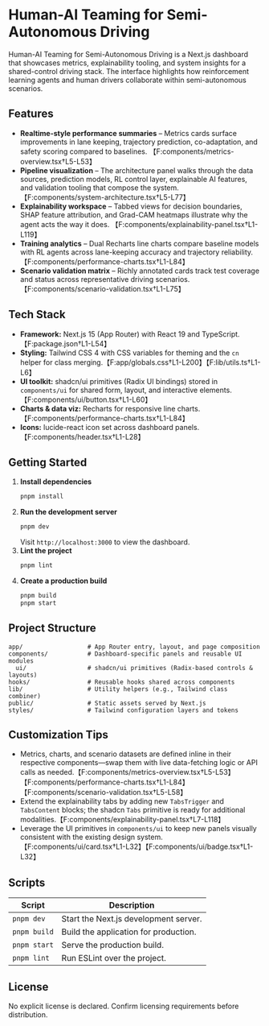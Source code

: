 # Human-AI Teaming for Semi-Autonomous Driving

Human-AI Teaming for Semi-Autonomous Driving is a Next.js dashboard that showcases metrics, explainability tooling, and system insights for a shared-control driving stack. The interface highlights how reinforcement learning agents and human drivers collaborate within semi-autonomous scenarios.

## Features
- **Realtime-style performance summaries** – Metrics cards surface improvements in lane keeping, trajectory prediction, co-adaptation, and safety scoring compared to baselines. 【F:components/metrics-overview.tsx†L5-L53】
- **Pipeline visualization** – The architecture panel walks through the data sources, prediction models, RL control layer, explainable AI features, and validation tooling that compose the system. 【F:components/system-architecture.tsx†L5-L77】
- **Explainability workspace** – Tabbed views for decision boundaries, SHAP feature attribution, and Grad-CAM heatmaps illustrate why the agent acts the way it does. 【F:components/explainability-panel.tsx†L1-L119】
- **Training analytics** – Dual Recharts line charts compare baseline models with RL agents across lane-keeping accuracy and trajectory reliability. 【F:components/performance-charts.tsx†L1-L84】
- **Scenario validation matrix** – Richly annotated cards track test coverage and status across representative driving scenarios. 【F:components/scenario-validation.tsx†L1-L75】

## Tech Stack
- **Framework:** Next.js 15 (App Router) with React 19 and TypeScript.【F:package.json†L1-L54】
- **Styling:** Tailwind CSS 4 with CSS variables for theming and the `cn` helper for class merging.【F:app/globals.css†L1-L200】【F:lib/utils.ts†L1-L6】
- **UI toolkit:** shadcn/ui primitives (Radix UI bindings) stored in `components/ui` for shared form, layout, and interactive elements.【F:components/ui/button.tsx†L1-L60】
- **Charts & data viz:** Recharts for responsive line charts.【F:components/performance-charts.tsx†L1-L84】
- **Icons:** lucide-react icon set across dashboard panels.【F:components/header.tsx†L1-L28】

## Getting Started
1. **Install dependencies**
   ```bash
   pnpm install
   ```
2. **Run the development server**
   ```bash
   pnpm dev
   ```
   Visit `http://localhost:3000` to view the dashboard.
3. **Lint the project**
   ```bash
   pnpm lint
   ```
4. **Create a production build**
   ```bash
   pnpm build
   pnpm start
   ```

## Project Structure
```text
app/                  # App Router entry, layout, and page composition
components/           # Dashboard-specific panels and reusable UI modules
  ui/                 # shadcn/ui primitives (Radix-based controls & layouts)
hooks/                # Reusable hooks shared across components
lib/                  # Utility helpers (e.g., Tailwind class combiner)
public/               # Static assets served by Next.js
styles/               # Tailwind configuration layers and tokens
```

## Customization Tips
- Metrics, charts, and scenario datasets are defined inline in their respective components—swap them with live data-fetching logic or API calls as needed.【F:components/metrics-overview.tsx†L5-L53】【F:components/performance-charts.tsx†L1-L84】【F:components/scenario-validation.tsx†L5-L58】
- Extend the explainability tabs by adding new `TabsTrigger` and `TabsContent` blocks; the shadcn `Tabs` primitive is ready for additional modalities.【F:components/explainability-panel.tsx†L7-L118】
- Leverage the UI primitives in `components/ui` to keep new panels visually consistent with the existing design system.【F:components/ui/card.tsx†L1-L32】【F:components/ui/badge.tsx†L1-L32】

## Scripts
| Script        | Description                    |
|---------------|--------------------------------|
| `pnpm dev`    | Start the Next.js development server. |
| `pnpm build`  | Build the application for production. |
| `pnpm start`  | Serve the production build. |
| `pnpm lint`   | Run ESLint over the project. |

## License
No explicit license is declared. Confirm licensing requirements before distribution.
